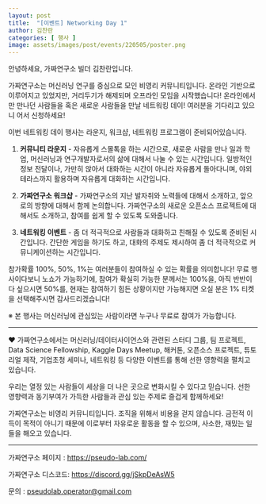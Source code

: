 ```yaml
---
layout: post
title:  "[이벤트] Networking Day 1"
author: 김찬란
categories: [ 행사 ]
image: assets/images/post/events/220505/poster.png
---
```


안녕하세요, 가짜연구소 빌더 김찬란입니다.

가짜연구소는 머신러닝 연구를 중심으로 모인 비영리 커뮤니티입니다. 온라인 기반으로 이루어지고 있었지만, 거리두기가 해제되며 오프라인 모임을 시작했습니다! 온라인에서만 만나던 사람들을 혹은 새로운 사람들을 만날 네트워킹 데이! 여러분을 기다리고 있으니 어서 신청하세요!

이번 네트워킹 데이 행사는 라운지, 워크샵, 네트워킹 프로그램이 준비되어있습니다.

1. **커뮤니티 라운지** - 자유롭게 스몰톡을 하는 시간으로, 새로운 사람을 만나 일과 학업, 머신러닝과 연구개발자로서의 삶에 대해서 나눌 수 있는 시간입니다. 일방적인 정보 전달이나, 가만히 앉아서 대화하는 시간이 아니라 자유롭게 돌아다니며, 야외 테라스까지 활용하며 자유롭게 대화하는 시간입니다.

2. **가짜연구소 워크샵** - 가짜연구소의 지난 발자취와 노력들에 대해서 소개하고, 앞으로의 방향에 대해서 함께 논의합니다. 가짜연구소의 새로운 오픈소스 프로젝트에 대해서도 소개하고, 참여를 쉽게 할 수 있도록 도와줍니다.

3. **네트워킹 이벤트** - 좀 더 적극적으로 사람들과 대화하고 친해질 수 있도록 준비된 시간입니다. 간단한 게임을 하기도 하고, 대화의 주제도 제시하여 좀 더 적극적으로 커뮤니케이션하는 시간입니다.

참가확률 100%, 50%, 1%는 여러분들이 참여하실 수 있는 확률을 의미합니다! 무료 행사이다보니 노쇼가 가능하기에, 참여가 확실히 가능한 분께서는 100%을, 아직 반반이다 싶으시면 50%를, 현재는 참여하기 힘든 상황이지만 가능해지면 오실 분은 1% 티켓을 선택해주시면 감사드리겠습니다!

※ 본 행사는 머신러닝에 관심있는 사람이라면 누구나 무료로 참여가 가능합니다. 


---



❤️ 가짜연구소에서는 머신러닝/데이터사이언스와 관련된 스터디 그룹, 팀 프로젝트, Data Science Fellowship, Kaggle Days Meetup, 해커톤, 오픈소스 프로젝트, 튜토리얼 제작, 기업초청 세미나, 네트워킹 등 다양한 이벤트를 통해 선한 영향력을 펼치고 있습니다.


우리는 열정 있는 사람들이 세상을 더 나은 곳으로 변화시킬 수 있다고 믿습니다. 선한 영향력과 동기부여가 가득한 사람들과 관심 있는 주제로 즐겁게 함께하세요!


가짜연구소는 비영리 커뮤니티입니다. 조직을 위해서 비용을 걷지 않습니다. 금전적 이득이 목적이 아니기 때문에 이로부터 자유로운 활동을 할 수 있으며, 사소한, 재밌는 일들을 해오고 있습니다.

---

가짜연구소 페이지 : https://pseudo-lab.com/  

가짜연구소 디스코드: https://discord.gg/jSkpDeAsW5

문의 : pseudolab.operator@gmail.com
